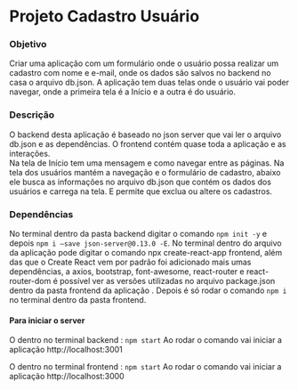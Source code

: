 # Projeto Cadastro Usuário

### Objetivo 

Criar uma aplicação com um formulário onde o usuário possa realizar um cadastro com nome e e-mail, onde os dados são salvos no backend no casa o arquivo db.json. A aplicação tem duas telas onde o usuário vai poder navegar, onde a primeira tela é a Início e a outra é do usuário. 

### Descrição 

O backend desta aplicação é baseado no json server que vai  ler o arquivo db.json e  as dependências.
O frontend contém quase toda a aplicação e as interações.   
Na tela de Início  tem uma mensagem e como navegar entre as páginas.
Na tela dos usuários mantém a navegação e o formulário de cadastro, abaixo ele busca as informações no arquivo db.json que contém os dados dos usuários e carrega na tela. E permite que exclua ou altere os cadastros.

### Dependências 

No terminal dentro da pasta backend digitar o comando `npm init -y` e depois `npm i –save json-server@0.13.0 -E`.
No terminal dentro do arquivo da aplicação pode digitar o comando npx create-react-app frontend, além das que o Create React vem por padrão foi adicionado mais umas dependências, a axios, bootstrap, font-awesome, react-router e react-router-dom é possível ver as versões utilizadas no arquivo package.json dentro da pasta frontend da aplicação . Depois é só rodar o comando `npm i` no terminal dentro da pasta frontend.


#### Para iniciar o server 
O  dentro no terminal backend : `npm start`
Ao rodar o comando vai iniciar a aplicação http://localhost:3001

O  dentro no terminal frontend : `npm start`
Ao rodar o comando vai iniciar a aplicação http://localhost:3000
